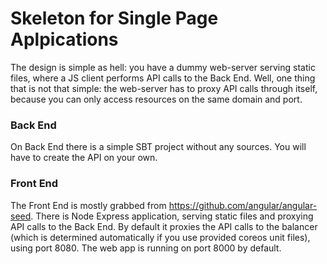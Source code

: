 # Skeleton for Single Page Aplpications
The design is simple as hell: you have a dummy web-server serving static files, where a JS client performs API calls to the Back End.
Well, one thing that is not that simple: the web-server has to proxy API calls through itself, because you can only access resources on the same domain and port.

### Back End
On Back End there is a simple SBT project without any sources. You will have to create the API on your own.

### Front End
The Front End is mostly grabbed from https://github.com/angular/angular-seed.
There is Node Express application, serving static files and proxying API calls to the Back End. By default it proxies the API calls to the balancer (which is determined automatically if you use provided coreos unit files), using port 8080.
The web app is running on port 8000 by default.
